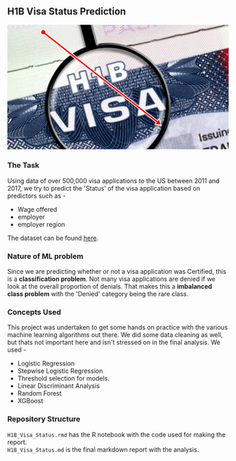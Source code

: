 ## H1B Visa Status Prediction
![](https://github.com/sagar-chadha/Coursework/blob/master/Repository_files/Predictive%20Modelling/H1B%20Visa%20Analysis/H1bvisa.jpeg)
### The Task
Using data of over 500,000 visa applications to the US between 2011 and 2017, we try to predict the 'Status' of the visa application based on predictors such as - <br>
* Wage offered
* employer
* employer region

The dataset can be found [here](https://www.kaggle.com/trivedicharmi/h1b-disclosure-dataset).

### Nature of ML problem
Since we are predicting whether or not a visa application was Certified, this is a **classification problem**. Not many visa applications are denied if we look at the overall proportion of denials. That makes this a **imbalanced class problem** with the 'Denied' category being the rare class.

### Concepts Used
This project was undertaken to get some hands on practice with the various machine learning algorithms out there. We did some data cleaning as well, but thats not important here and isn't stressed on in the final analysis. We used - 
* Logistic Regression
* Stepwise Logistic Regression
* Threshold selection for models.
* Linear Discriminant Analysis
* Random Forest
* XGBoost

### Repository Structure
`H1B_Visa_Status.rmd` has the R notebook with the code used for making the report. <br>
`H1B_Visa_Status.md` is the final markdown report with the analysis.

